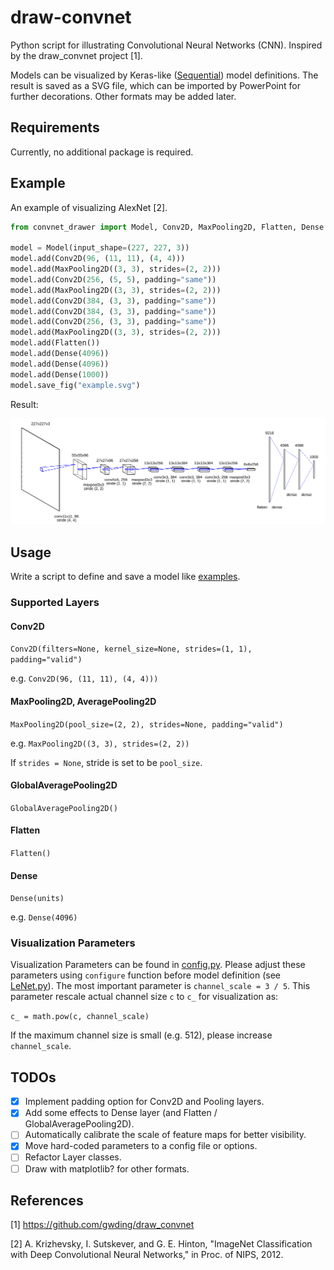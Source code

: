 # draw-convnet

Python script for illustrating Convolutional Neural Networks (CNN).
Inspired by the draw_convnet project [1].

Models can be visualized by Keras-like ([Sequential](https://keras.io/models/sequential/)) model definitions.
The result is saved as a SVG file, which can be imported by PowerPoint for further decorations.
Other formats may be added later.

## Requirements
Currently, no additional package is required.

## Example
An example of visualizing AlexNet [2].

```python
from convnet_drawer import Model, Conv2D, MaxPooling2D, Flatten, Dense

model = Model(input_shape=(227, 227, 3))
model.add(Conv2D(96, (11, 11), (4, 4)))
model.add(MaxPooling2D((3, 3), strides=(2, 2)))
model.add(Conv2D(256, (5, 5), padding="same"))
model.add(MaxPooling2D((3, 3), strides=(2, 2)))
model.add(Conv2D(384, (3, 3), padding="same"))
model.add(Conv2D(384, (3, 3), padding="same"))
model.add(Conv2D(256, (3, 3), padding="same"))
model.add(MaxPooling2D((3, 3), strides=(2, 2)))
model.add(Flatten())
model.add(Dense(4096))
model.add(Dense(4096))
model.add(Dense(1000))
model.save_fig("example.svg")
```

Result:

<img src="examples/AlexNet.svg">

## Usage
Write a script to define and save a model like [examples](examples).

### Supported Layers

#### Conv2D
```Conv2D(filters=None, kernel_size=None, strides=(1, 1), padding="valid")```

e.g. `Conv2D(96, (11, 11), (4, 4)))`


#### MaxPooling2D, AveragePooling2D
```MaxPooling2D(pool_size=(2, 2), strides=None, padding="valid")```

e.g. `MaxPooling2D((3, 3), strides=(2, 2))`

If `strides = None`, stride is set to be `pool_size`.

#### GlobalAveragePooling2D
```GlobalAveragePooling2D()```

#### Flatten
```Flatten()```

#### Dense
```Dense(units)```

e.g. `Dense(4096)`

### Visualization Parameters
Visualization Parameters can be found in [config.py](config.py).
Please adjust these parameters using `configure` function before model definition (see [LeNet.py](examples/LeNet.py)).
The most important parameter is `channel_scale = 3 / 5`.
This parameter rescale actual channel size `c` to `c_` for visualization as:

```c_ = math.pow(c, channel_scale)```

If the maximum channel size is small (e.g. 512), please increase `channel_scale`.


## TODOs
- [x] Implement padding option for Conv2D and Pooling layers.
- [x] Add some effects to Dense layer (and Flatten / GlobalAveragePooling2D).
- [ ] Automatically calibrate the scale of feature maps for better visibility.
- [x] Move hard-coded parameters to a config file or options.
- [ ] Refactor Layer classes.
- [ ] Draw with matplotlib? for other formats.

## References
[1] https://github.com/gwding/draw_convnet

[2] A. Krizhevsky, I. Sutskever, and G. E. Hinton, "ImageNet Classification with Deep Convolutional Neural Networks," in Proc. of NIPS, 2012.